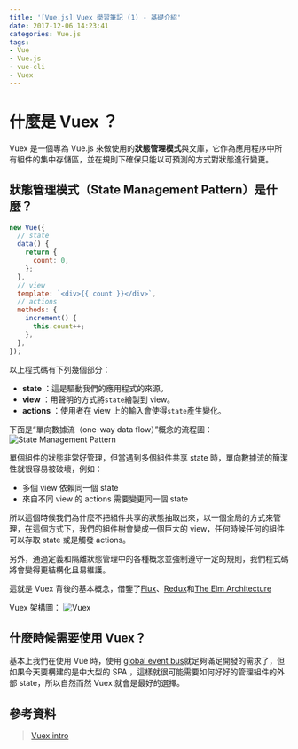 ```yaml
---
title: '[Vue.js] Vuex 學習筆記 (1) - 基礎介紹'
date: 2017-12-06 14:23:41
categories: Vue.js
tags:
- Vue
- Vue.js
- vue-cli
- Vuex
---
```


# 什麼是 Vuex ？

Vuex 是一個專為 Vue.js 來做使用的**狀態管理模式**與文庫，它作為應用程序中所有組件的集中存儲區，並在規則下確保只能以可預測的方式對狀態進行變更。

<!-- more -->

## **狀態管理模式**（State Management Pattern）是什麼？

```js
new Vue({
  // state
  data() {
    return {
      count: 0,
    };
  },
  // view
  template: `<div>{{ count }}</div>`,
  // actions
  methods: {
    increment() {
      this.count++;
    },
  },
});
```

以上程式碼有下列幾個部分：

- **state** ：這是驅動我們的應用程式的來源。
- **view** ：用聲明的方式將`state`繪製到 view。
- **actions** ：使用者在 view 上的輸入會使得`state`產生變化。

下面是“單向數據流（one-way data flow）”概念的流程圖：
![State Management Pattern](flow.png)

單個組件的狀態非常好管理，但當遇到多個組件共享 state 時，單向數據流的簡潔性就很容易被破壞，例如：

- 多個 view 依賴同一個 state
- 來自不同 view 的 actions 需要變更同一個 state

所以這個時候我們為什麼不把組件共享的狀態抽取出來，以一個全局的方式來管理，在這個方式下，我們的組件樹會變成一個巨大的 view，任何時候任何的組件可以存取 state 或是觸發 actions。

另外，通過定義和隔離狀態管理中的各種概念並強制遵守一定的規則，我們程式碼將會變得更結構化且易維護。

這就是 Vuex 背後的基本概念，借鑒了[Flux](https://facebook.github.io/flux/docs/overview.html)、[Redux](http://redux.js.org/)和[The Elm Architecture](https://guide.elm-lang.org/architecture/)

Vuex 架構圖：
![Vuex](vuex.png)

## 什麼時候需要使用 Vuex？

基本上我們在使用 Vue 時，使用 [global event bus](https://cn.vuejs.org/v2/guide/components.html#非父子组件通信)就足夠滿足開發的需求了，但如果今天要構建的是中大型的 SPA ，這樣就很可能需要如何好好的管理組件的外部 state，所以自然而然 Vuex 就會是最好的選擇。

## 參考資料

> [Vuex intro](https://vuex.vuejs.org/en/intro.html)

